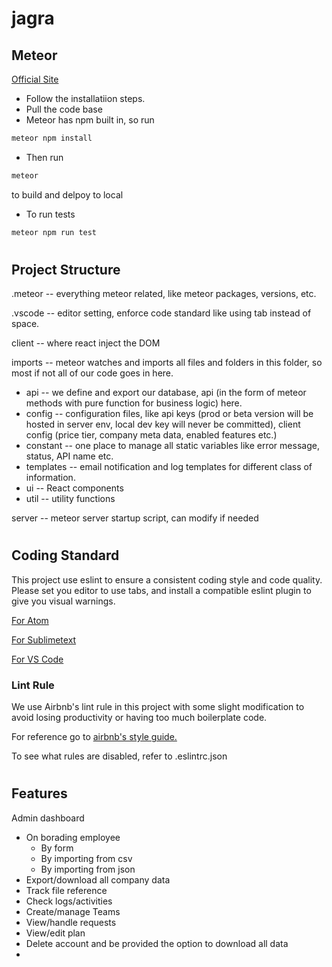 # jagra
## Meteor ##
[Official Site](https://www.meteor.com/)

 - Follow the installatiion steps.
 - Pull the code base
 - Meteor has npm built in, so run
 ```bash
 meteor npm install
 ```
 - Then run
 ```bash
 meteor
 ```
 to build and delpoy to local
  - To run tests
 ```bash
 meteor npm run test
 ```
 #
 ## Project Structure
 .meteor -- everything meteor related, like meteor packages, versions, etc.
 
 .vscode -- editor setting, enforce code standard like using tab instead of space.

 client -- where react inject the DOM

 imports -- meteor watches and imports all files and folders in this folder, so most if not all of our code goes in here.
	
- api -- we define and export our database, api (in the form of meteor methods with pure function for business logic) here.
- config -- configuration files, like api keys (prod or beta version will be hosted in server env, local dev key will never be committed), client config (price tier, company meta data, enabled features etc.)
- constant -- one place to manage all static variables like error message, status, API name etc.
- templates -- email notification and log templates for different class of information.
- ui -- React components
- util -- utility functions

 server -- meteor server startup script, can modify if needed
 #
 ## Coding Standard ##
 This project use eslint to ensure a consistent coding style and code quality.
 Please set you editor to use tabs, and install a compatible eslint plugin to give you visual warnings.

 [For Atom](https://atom.io/packages/linter-eslint)

 [For Sublimetext](https://packagecontrol.io/packages/ESLint)
 
 [For VS Code](https://marketplace.visualstudio.com/items?itemName=dbaeumer.vscode-eslint)

 ### Lint Rule
 We use Airbnb's lint rule in this project with some slight modification to avoid losing productivity or having too much boilerplate code.
 
 For reference go to [airbnb's style guide.](https://github.com/airbnb/javascript)

 To see what rules are disabled, refer to .eslintrc.json

#

## Features

Admin dashboard
 - On borading employee
	- By form
	- By importing from csv
	- By importing from json
 - Export/download all company data
 - Track file reference
 - Check logs/activities
 - Create/manage Teams
 - View/handle requests
 - View/edit plan
 - Delete account and be provided the option to download all data
 - 


